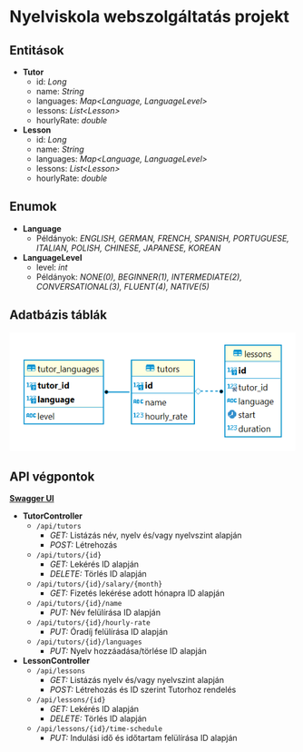 # Nyelviskola webszolgáltatás projekt

## Entitások

- **Tutor**
    - id: *Long*
    - name: *String*
    - languages: *Map\<Language, LanguageLevel>*
    - lessons: *List\<Lesson>*
    - hourlyRate: *double*
- **Lesson**
    - id: *Long*
    - name: *String*
    - languages: *Map\<Language, LanguageLevel>*
    - lessons: *List\<Lesson>*
    - hourlyRate: *double*

## Enumok

- **Language**
    - Példányok: *ENGLISH, GERMAN, FRENCH, SPANISH, PORTUGUESE, ITALIAN, POLISH, CHINESE, JAPANESE, KOREAN*
- **LanguageLevel**
    - level: *int*
    - Példányok: *NONE(0), BEGINNER(1), INTERMEDIATE(2), CONVERSATIONAL(3), FLUENT(4), NATIVE(5)*

## Adatbázis táblák

![Adatbázis tábladiagram](images/db_diagram.png)

## API végpontok

**[Swagger UI](http://localhost:8080/swagger-ui/index.html)**

- **TutorController**
    - `/api/tutors`
        - *GET:* Listázás név, nyelv és/vagy nyelvszint alapján
        - *POST:* Létrehozás
    - `/api/tutors/{id}`
        - *GET:* Lekérés ID alapján
        - *DELETE:* Törlés ID alapján
    - `/api/tutors/{id}/salary/{month}`
        - *GET:* Fizetés lekérése adott hónapra ID alapján
    - `/api/tutors/{id}/name`
        - *PUT:* Név felülírása ID alapján
    - `/api/tutors/{id}/hourly-rate`
        - *PUT:* Óradíj felülírása ID alapján
    - `/api/tutors/{id}/languages`
        - *PUT:* Nyelv hozzáadása/törlése ID alapján
- **LessonController**
    - `/api/lessons`
        - *GET:* Listázás nyelv és/vagy nyelvszint alapján
        - *POST:* Létrehozás és ID szerint Tutorhoz rendelés
    - `/api/lessons/{id}`
        - *GET:* Lekérés ID alapján
        - *DELETE:* Törlés ID alapján
    - `/api/lessons/{id}/time-schedule`
        - *PUT:* Indulási idő és időtartam felülírása ID alapján